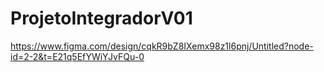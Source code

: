 # ProjetoIntegradorV01
https://www.figma.com/design/cqkR9bZ8IXemx98z1l6pnj/Untitled?node-id=2-2&t=E21q5EfYWiYJvFQu-0
